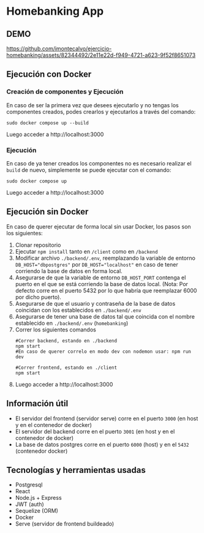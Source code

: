 # Homebanking App

## DEMO
https://github.com/imontecalvo/ejercicio-homebanking/assets/82344492/2e11e22d-f949-4721-a623-9f52f8651073

## Ejecución con Docker
### Creación de componentes y Ejecución
En caso de ser la primera vez que desees ejecutarlo y no tengas los componentes creados, podes crearlos y ejecutarlos a través del comando:
```
sudo docker compose up --build
```
Luego acceder a http://localhost:3000

### Ejecución
En caso de ya tener creados los componentes no es necesario realizar el `build` de nuevo, simplemente se puede ejecutar con el comando:
```
sudo docker compose up
```
Luego acceder a http://localhost:3000

## Ejecución sin Docker
En caso de querer ejecutar de forma local sin usar Docker, los pasos son los siguientes:
1. Clonar repositorio
2. Ejecutar `npm install` tanto en `/client` como en `/backend`
3. Modificar archivo `./backend/.env`, reemplazando la variable de entorno `DB_HOST="dbpostgres"` por `DB_HOST="localhost"` en caso de tener corriendo la base de datos en forma local.
4. Asegurarse de que la variable de entorno `DB_HOST_PORT` contenga el puerto en el que se está corriendo la base de datos local.
   (Nota: Por defecto corre en el puerto 5432 por lo que habría que reemplazar 6000 por dicho puerto).
6. Asegurarse de que el usuario y contraseña de la base de datos coincidan con los establecidos en `./backend/.env`
6. Asegurarse de tener una base de datos tal que coincida con el nombre establecido en `./backend/.env` (`homebanking`)
7. Correr los siguientes comandos
    ```
    #Correr backend, estando en ./backend
    npm start
    #En caso de querer correlo en modo dev con nodemon usar: npm run dev

    #Correr frontend, estando en ./client
    npm start 
    ```
8. Luego acceder a http://localhost:3000
    
## Información útil
- El servidor del frontend (servidor serve) corre en el puerto `3000` (en host y en el contenedor de docker)
- El servidor del backend corre en el puerto `3001` (en host y en el contenedor de docker)
- La base de datos postgres corre en el puerto `6000` (host) y en el `5432` (contenedor docker)

## Tecnologías y herramientas usadas
- Postgresql
- React
- Node.js + Express
- JWT (auth)
- Sequelize (ORM)
- Docker
- Serve (servidor de frontend buildeado)
